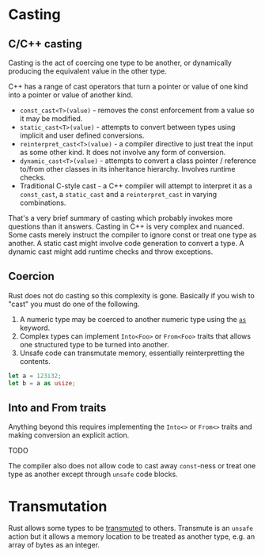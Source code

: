 # Casting

## C/C++ casting

Casting is the act of coercing one type to be another, or dynamically producing the equivalent value in the other type.

C++ has a range of cast operators that turn a pointer or value of one kind into a pointer or value of another kind.

* `const_cast<T>(value)` - removes the const enforcement from a value so it may be modified.
* `static_cast<T>(value)` - attempts to convert between types using implicit and user defined conversions.
* `reinterpret_cast<T>(value)` - a compiler directive to just treat the input as some other kind. It does not involve any form of conversion.
* `dynamic_cast<T>(value)` - attempts to convert a class pointer / reference to/from other classes in its inheritance hierarchy. Involves runtime checks.
* Traditional C-style cast - a C++ compiler will attempt to interpret it as a `const_cast`, a `static_cast` and a `reinterpret_cast` in varying combinations.

That's a very brief summary of casting which probably invokes more questions than it answers. Casting in C++ is very complex and nuanced. Some casts merely instruct the compiler to ignore const or treat one type as another. A static cast might involve code generation to convert a type. A dynamic cast might add runtime checks and throw exceptions.

## Coercion

Rust does not do casting so this complexity is gone. Basically if you wish to "cast" you must do one of the following.

1. A numeric type may be coerced to another numeric type using the [`as`](https://doc.rust-lang.org/book/casting-between-types.html#as) keyword.
2. Complex types can implement `Into<Foo>` or `From<Foo>` traits that allows one structured type to be turned into another.
3. Unsafe code can transmutate memory, essentially reinterpretting the contents.

```rust
let a = 123i32;
let b = a as usize;
```

## Into and From traits

Anything beyond this requires implementing the `Into<>` or `From<>` traits and making conversion an explicit action.

TODO

The compiler also does not allow code to cast away `const`-ness or treat one type as another except through `unsafe` code blocks.

# Transmutation

Rust allows some types to be [transmuted](https://doc.rust-lang.org/book/casting-between-types.html#transmute) to others. Transmute is an `unsafe` action but it allows a memory location to be treated as another type, e.g. an array of bytes as an integer.
